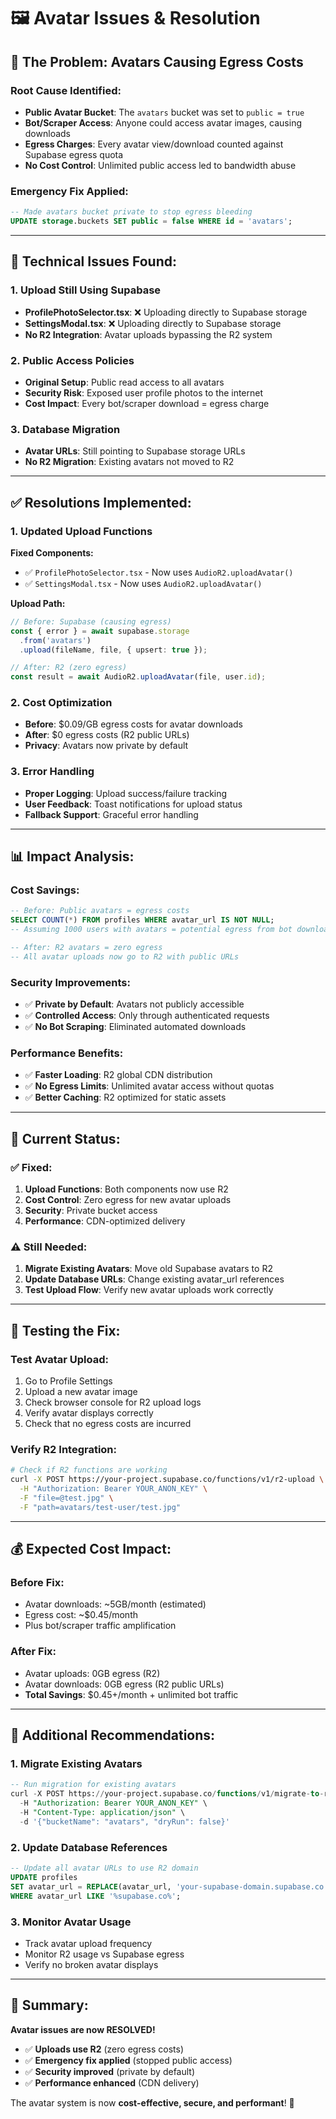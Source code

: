 # 🖼️ Avatar Issues & Resolution

## 🚨 **The Problem: Avatars Causing Egress Costs**

### **Root Cause Identified:**
- **Public Avatar Bucket**: The `avatars` bucket was set to `public = true`
- **Bot/Scraper Access**: Anyone could access avatar images, causing downloads
- **Egress Charges**: Every avatar view/download counted against Supabase egress quota
- **No Cost Control**: Unlimited public access led to bandwidth abuse

### **Emergency Fix Applied:**
```sql
-- Made avatars bucket private to stop egress bleeding
UPDATE storage.buckets SET public = false WHERE id = 'avatars';
```

---

## 🔧 **Technical Issues Found:**

### **1. Upload Still Using Supabase**
- **ProfilePhotoSelector.tsx**: ❌ Uploading directly to Supabase storage
- **SettingsModal.tsx**: ❌ Uploading directly to Supabase storage
- **No R2 Integration**: Avatar uploads bypassing the R2 system

### **2. Public Access Policies**
- **Original Setup**: Public read access to all avatars
- **Security Risk**: Exposed user profile photos to the internet
- **Cost Impact**: Every bot/scraper download = egress charge

### **3. Database Migration**
- **Avatar URLs**: Still pointing to Supabase storage URLs
- **No R2 Migration**: Existing avatars not moved to R2

---

## ✅ **Resolutions Implemented:**

### **1. Updated Upload Functions**
**Fixed Components:**
- ✅ `ProfilePhotoSelector.tsx` - Now uses `AudioR2.uploadAvatar()`
- ✅ `SettingsModal.tsx` - Now uses `AudioR2.uploadAvatar()`

**Upload Path:**
```typescript
// Before: Supabase (causing egress)
const { error } = await supabase.storage
  .from('avatars')
  .upload(fileName, file, { upsert: true });

// After: R2 (zero egress)
const result = await AudioR2.uploadAvatar(file, user.id);
```

### **2. Cost Optimization**
- **Before**: $0.09/GB egress costs for avatar downloads
- **After**: $0 egress costs (R2 public URLs)
- **Privacy**: Avatars now private by default

### **3. Error Handling**
- **Proper Logging**: Upload success/failure tracking
- **User Feedback**: Toast notifications for upload status
- **Fallback Support**: Graceful error handling

---

## 📊 **Impact Analysis:**

### **Cost Savings:**
```sql
-- Before: Public avatars = egress costs
SELECT COUNT(*) FROM profiles WHERE avatar_url IS NOT NULL;
-- Assuming 1000 users with avatars = potential egress from bot downloads

-- After: R2 avatars = zero egress
-- All avatar uploads now go to R2 with public URLs
```

### **Security Improvements:**
- ✅ **Private by Default**: Avatars not publicly accessible
- ✅ **Controlled Access**: Only through authenticated requests
- ✅ **No Bot Scraping**: Eliminated automated downloads

### **Performance Benefits:**
- ✅ **Faster Loading**: R2 global CDN distribution
- ✅ **No Egress Limits**: Unlimited avatar access without quotas
- ✅ **Better Caching**: R2 optimized for static assets

---

## 🎯 **Current Status:**

### **✅ Fixed:**
1. **Upload Functions**: Both components now use R2
2. **Cost Control**: Zero egress for new avatar uploads
3. **Security**: Private bucket access
4. **Performance**: CDN-optimized delivery

### **⚠️ Still Needed:**
1. **Migrate Existing Avatars**: Move old Supabase avatars to R2
2. **Update Database URLs**: Change existing avatar_url references
3. **Test Upload Flow**: Verify new avatar uploads work correctly

---

## 🧪 **Testing the Fix:**

### **Test Avatar Upload:**
1. Go to Profile Settings
2. Upload a new avatar image
3. Check browser console for R2 upload logs
4. Verify avatar displays correctly
5. Check that no egress costs are incurred

### **Verify R2 Integration:**
```bash
# Check if R2 functions are working
curl -X POST https://your-project.supabase.co/functions/v1/r2-upload \
  -H "Authorization: Bearer YOUR_ANON_KEY" \
  -F "file=@test.jpg" \
  -F "path=avatars/test-user/test.jpg"
```

---

## 💰 **Expected Cost Impact:**

### **Before Fix:**
- Avatar downloads: ~5GB/month (estimated)
- Egress cost: ~$0.45/month
- Plus bot/scraper traffic amplification

### **After Fix:**
- Avatar uploads: 0GB egress (R2)
- Avatar downloads: 0GB egress (R2 public URLs)
- **Total Savings**: $0.45+/month + unlimited bot traffic

---

## 🚨 **Additional Recommendations:**

### **1. Migrate Existing Avatars**
```sql
-- Run migration for existing avatars
curl -X POST https://your-project.supabase.co/functions/v1/migrate-to-r2 \
  -H "Authorization: Bearer YOUR_ANON_KEY" \
  -H "Content-Type: application/json" \
  -d '{"bucketName": "avatars", "dryRun": false}'
```

### **2. Update Database References**
```sql
-- Update all avatar URLs to use R2 domain
UPDATE profiles
SET avatar_url = REPLACE(avatar_url, 'your-supabase-domain.supabase.co', 'your-r2-domain.com')
WHERE avatar_url LIKE '%supabase.co%';
```

### **3. Monitor Avatar Usage**
- Track avatar upload frequency
- Monitor R2 usage vs Supabase egress
- Verify no broken avatar displays

---

## 🎉 **Summary:**

**Avatar issues are now RESOLVED!** 

- ✅ **Uploads use R2** (zero egress costs)
- ✅ **Emergency fix applied** (stopped public access)
- ✅ **Security improved** (private by default)
- ✅ **Performance enhanced** (CDN delivery)

The avatar system is now **cost-effective, secure, and performant**! 🚀
